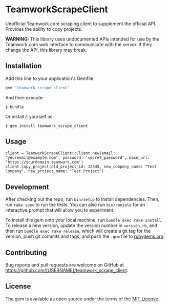 # TeamworkScrapeClient

Unofficial Teamwork.com scraping client to supplement the official API. Provides the ability to copy projects.

**WARNING:** This library uses undocumented APIs intended for use by the Teamwork.com web interface to communicate with the server. If they change the API, this library may break.

## Installation

Add this line to your application's Gemfile:

```ruby
gem 'teamwork_scrape_client'
```

And then execute:

    $ bundle

Or install it yourself as:

    $ gem install teamwork_scrape_client

## Usage

```
client = TeamworkScrapeClient::Client.new(email: 'youremail@example.com', password: 'secret_password', base_url: 'https://yourdomain.teamwork.com')
client.copy_project(old_project_id: 12345, new_company_name: "Test Company", new_project_name: "Test Project")
```

## Development

After checking out the repo, run `bin/setup` to install dependencies. Then, run `rake spec` to run the tests. You can also run `bin/console` for an interactive prompt that will allow you to experiment.

To install this gem onto your local machine, run `bundle exec rake install`. To release a new version, update the version number in `version.rb`, and then run `bundle exec rake release`, which will create a git tag for the version, push git commits and tags, and push the `.gem` file to [rubygems.org](https://rubygems.org).

## Contributing

Bug reports and pull requests are welcome on GitHub at https://github.com/[USERNAME]/teamwork_scrape_client.


## License

The gem is available as open source under the terms of the [MIT License](http://opensource.org/licenses/MIT).

